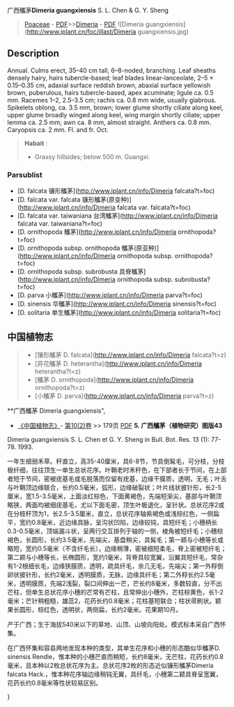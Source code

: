 广西觿茅**Dimeria guangxiensis** S. L. Chen & G. Y. Sheng

> [Poaceae](http://www.iplant.cn/info/Poaceae?t=foc) - [PDF](http://www.iplant.cn/foc/pdf/Poaceae.pdf)>>[Dimeria](http://www.iplant.cn/info/Dimeria?t=foc) - [PDF](http://www.iplant.cn/foc/pdf/Dimeria.pdf)
![Dimeria guangxiensis](http://www.iplant.cn/foc/illast/Dimeria guangxiensis.jpg)

## Description

Annual. Culms erect, 35–40 cm tall, 6–8-noded, branching. Leaf sheaths densely hairy, hairs tubercle-based; leaf blades linear-lanceolate, 2–5 × 0.15–0.35 cm, adaxial surface reddish brown, abaxial surface yellowish brown, puberulous, hairs tubercle-based, apex acuminate; ligule ca. 0.5 mm. Racemes 1–2, 2.5–3.5 cm; rachis ca. 0.8 mm wide, usually glabrous. Spikelets oblong, ca. 3.5 mm, brown; lower glume shortly ciliate along keel, upper glume broadly winged along keel, wing margin shortly ciliate; upper lemma ca. 2.5 mm; awn ca. 8 mm, almost straight. Anthers ca. 0.8 mm. Caryopsis ca. 2 mm. Fl. and fr. Oct.

> **Habait** : 
>* Grassy hillsides; below 500 m. Guangxi.

### Parsublist

* [D.  falcata  镰形觿茅](http://www.iplant.cn/info/Dimeria falcata?t=foc)
* [D.  falcata var. falcata  镰形觿茅(原变种)](http://www.iplant.cn/info/Dimeria falcata var. falcata?t=foc)
* [D.  falcata var. taiwaniana  台湾觿茅](http://www.iplant.cn/info/Dimeria falcata var. taiwaniana?t=foc)
* [D.  ornithopoda  觿茅](http://www.iplant.cn/info/Dimeria ornithopoda?t=foc)
* [D.  ornithopoda subsp. ornithopoda  觿茅(原亚种)](http://www.iplant.cn/info/Dimeria ornithopoda subsp. ornithopoda?t=foc)
* [D.  ornithopoda subsp. subrobusta  具脊觿茅](http://www.iplant.cn/info/Dimeria ornithopoda subsp. subrobusta?t=foc)
* [D.  parva  小觿茅](http://www.iplant.cn/info/Dimeria parva?t=foc)
* [D.  sinensis  华觿茅](http://www.iplant.cn/info/Dimeria sinensis?t=foc)
* [D.  solitaria  单生觿茅](http://www.iplant.cn/info/Dimeria solitaria?t=foc)

## 中国植物志

> * [镶形觿茅  D.  falcata](http://www.iplant.cn/info/Dimeria falcata?t=z)
> * [异花觿茅  D.  heterantha](http://www.iplant.cn/info/Dimeria heterantha?t=z)
> * [觿茅  D.  ornithopoda](http://www.iplant.cn/info/Dimeria ornithopoda?t=z)
> * [小觿茅  D.  parva](http://www.iplant.cn/info/Dimeria parva?t=z)

**广西觿茅 Dimeria guangxiensis",

* [《中国植物志》](http://www.iplant.cn/frps)- [第10(2)卷](http://www.iplant.cn/frps/vol/10(2)) >> 179页 [PDF](http://www.iplant.cn/frps/pdf/10(2)/179b.pdf)
**5. 广西觿茅（植物研究）图版43**

Dimeria guangxiensis S. L. Chen et G. Y. Sheng in Bull. Bot. Res. 13 (1): 77-78. 1993.

一年生细弱禾草。秆直立，高35-40厘米，具6-8节，节具倒髯毛，可分枝，分枝极纤细，往往顶生一单生总状花序。叶鞘老时禾秆色，在下部者长于节间，在上部者短于节间，密被疣基毛或毛脱落而仅留有疣基，边缘干膜质，透明，无毛；叶舌与叶鞘顶边缘联合，长约0.5毫米，弧形，边缘破裂状；叶片线状披针形，长2-5厘米，宽1.5-3.5毫米，上面淡红棕色，下面黄褐色，先端短渐尖，基部与叶鞘顶略狭，两面均被细疣基毛，尤以下面毛密，顶生叶极退化，呈针状。总状花序2或在分枝秆顶为1，长2.5-3.5厘米，直立，总状花序轴紫褐色或浅棕红色，一侧扁平，宽约0.8毫米，近边缘具脉，呈沟状凹陷，边缘较钝，具短纤毛；小穗柄长0.3-0.5毫米，顶端漏斗状，呈两行交互排列于轴的一侧，棱角被短纤毛；小穗棕褐色，长圆形，长约3.5毫米，先端尖，基盘稍尖，具髯毛；第一颖与小穗等长或略短，宽约0.5毫米（不含纤毛长），边缘稍薄，密被细短柔毛，脊上密被短纤毛；第二颖与小穗等长，长椭圆形，宽约1毫米，背脊具较宽翼，沿翼具短纤毛，常杂有1-2根细长毛，边缘狭膜质，透明，疏具纤毛，余几无毛，先端尖；第一外稃倒卵状披针形，长约2毫米，透明膜质，无脉，边缘具纤毛；第二外稃长约2.5毫米，透明膜质，先端2浅裂，裂口间伸出一芒，芒长约8毫米，多数较直，分不出芒柱，但单生总状花序小穗的芒常有芒柱，且常伸出小穗外，芒柱棕黄色，长1-2毫米；芒针稍粗糙，雄蕊2，花药长约0.8毫米；花柱基短联合；柱状帚刷状。颖果长圆形，棕红色，透明状，两侧扁，长约2毫米。花果期10月。

产于广西；生于海拔540米以下的草地、山顶、山坡向阳处。模式标本采自广西怀集。

在广西怀集和容县两地发现本种的类型，其单生花序和小穗的形态酷似华觿茅D. sinensis Rendle，惟本种的小穗芒直而稍短，长约8毫米，无芒柱，花药长约0.8毫米，且本种以2枚总状花序为主。总状花序2枚的形态近似镰形觿茅Dimeria falcata Hack.，惟本种花序轴边缘稍钝无翼，具纤毛，小穗第二颖具脊呈宽翼，花药长约0.8毫米等性状较易区别。

}